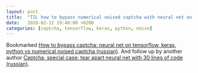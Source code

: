 ```yaml
---
layout: post
title:  "TIL how to bypass numerical noised captcha with neural net on tensorflow, keras and python"
date:   2020-02-12 19:40:00 +0200
categories: [captcha, tensorflow, keras, python, noise]
---
```

Bookmarked [How to bypass captcha: neural net on tensorflow, keras, python vs numerical noised captcha (russian)](https://habr.com/ru/post/464337/). And follow up by another author [Captcha, special case: tear apart neural net with 30 lines of code (russian)](https://habr.com/ru/post/488018/).
